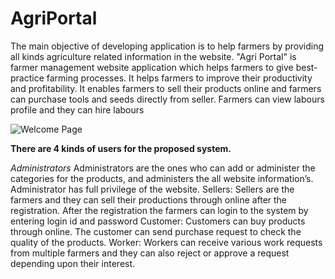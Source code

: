 # AgriPortal

The main objective of developing application is to help farmers by providing all kinds agriculture related information in the website.
"Agri Portal" is farmer management website application which helps farmers to give best-practice farming processes. It helps farmers to improve their productivity and profitability. It enables farmers to sell their products online and farmers can purchase tools and seeds directly from seller. Farmers can view labours profile and they can hire labours


![Welcome Page](https://user-images.githubusercontent.com/83111706/119300908-33bfac00-bc7f-11eb-8f5a-5f2a7e31231b.PNG)

**There are 4 kinds of users for the proposed system.**

*Administrators* 
Administrators are the ones who can add or administer the categories for the products, and administers the all website information’s. Administrator has full privilege of the website.
Sellers: 
Sellers are the farmers and they can sell their productions through online after the registration. After the registration the farmers can login to the system by entering login id and password
Customer: 
Customers can buy products through online. The customer can send purchase request to check the quality of the products.
Worker: 
Workers can receive various work requests from multiple farmers and they can also reject or approve a request depending upon their interest.
